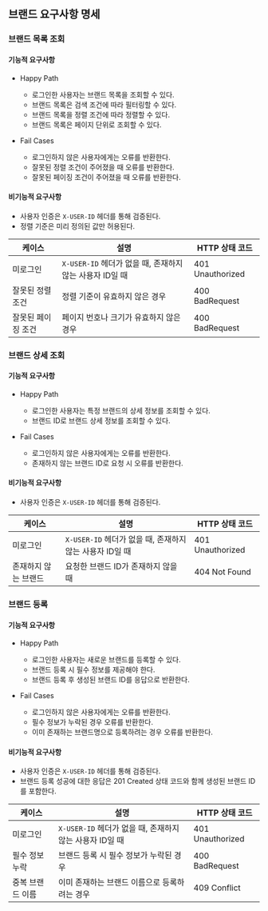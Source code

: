 ## 브랜드 요구사항 명세

### 브랜드 목록 조회

#### 기능적 요구사항

- Happy Path
    - 로그인한 사용자는 브랜드 목록을 조회할 수 있다.
    - 브랜드 목록은 검색 조건에 따라 필터링할 수 있다.
    - 브랜드 목록을 정렬 조건에 따라 정렬할 수 있다.
    - 브랜드 목록은 페이지 단위로 조회할 수 있다.

- Fail Cases
    - 로그인하지 않은 사용자에게는 오류를 반환한다.
    - 잘못된 정렬 조건이 주어졌을 때 오류를 반환한다.
    - 잘못된 페이징 조건이 주어졌을 때 오류를 반환한다.

#### 비기능적 요구사항

- 사용자 인증은 `X-USER-ID` 헤더를 통해 검증된다.
- 정렬 기준은 미리 정의된 값만 허용된다.

| 케이스        | 설명                                      | HTTP 상태 코드       |
|------------|-----------------------------------------|------------------|
| 미로그인       | `X-USER-ID` 헤더가 없을 때, 존재하지 않는 사용자 ID일 때 | 401 Unauthorized |
| 잘못된 정렬 조건  | 정렬 기준이 유효하지 않은 경우                       | 400 BadRequest   |
| 잘못된 페이징 조건 | 페이지 번호나 크기가 유효하지 않은 경우                  | 400 BadRequest   |

### 브랜드 상세 조회

#### 기능적 요구사항

- Happy Path
    - 로그인한 사용자는 특정 브랜드의 상세 정보를 조회할 수 있다.
    - 브랜드 ID로 브랜드 상세 정보를 조회할 수 있다.

- Fail Cases
    - 로그인하지 않은 사용자에게는 오류를 반환한다.
    - 존재하지 않는 브랜드 ID로 요청 시 오류를 반환한다.

#### 비기능적 요구사항

- 사용자 인증은 `X-USER-ID` 헤더를 통해 검증된다.

| 케이스         | 설명                                      | HTTP 상태 코드       |
|-------------|-----------------------------------------|------------------|
| 미로그인        | `X-USER-ID` 헤더가 없을 때, 존재하지 않는 사용자 ID일 때 | 401 Unauthorized |
| 존재하지 않는 브랜드 | 요청한 브랜드 ID가 존재하지 않을 때                   | 404 Not Found    |

### 브랜드 등록

#### 기능적 요구사항

- Happy Path
    - 로그인한 사용자는 새로운 브랜드를 등록할 수 있다.
    - 브랜드 등록 시 필수 정보를 제공해야 한다.
    - 브랜드 등록 후 생성된 브랜드 ID를 응답으로 반환한다.

- Fail Cases
    - 로그인하지 않은 사용자에게는 오류를 반환한다.
    - 필수 정보가 누락된 경우 오류를 반환한다.
    - 이미 존재하는 브랜드명으로 등록하려는 경우 오류를 반환한다.

#### 비기능적 요구사항

- 사용자 인증은 `X-USER-ID` 헤더를 통해 검증된다.
- 브랜드 등록 성공에 대한 응답은 201 Created 상태 코드와 함께 생성된 브랜드 ID를 포함한다.

| 케이스       | 설명                                      | HTTP 상태 코드       |
|-----------|-----------------------------------------|------------------|
| 미로그인      | `X-USER-ID` 헤더가 없을 때, 존재하지 않는 사용자 ID일 때 | 401 Unauthorized |
| 필수 정보 누락  | 브랜드 등록 시 필수 정보가 누락된 경우                  | 400 BadRequest   |
| 중복 브랜드 이름 | 이미 존재하는 브랜드 이름으로 등록하려는 경우               | 409 Conflict     |

